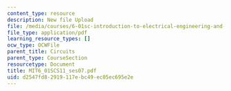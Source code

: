 ```yaml
---
content_type: resource
description: New file Upload
file: /media/courses/6-01sc-introduction-to-electrical-engineering-and-computer-science-i-spring-2011/d2547fd82919117ebc49ec05ec695e2e_MIT6_01SCS11_ses07.pdf
file_type: application/pdf
learning_resource_types: []
ocw_type: OCWFile
parent_title: Circuits
parent_type: CourseSection
resourcetype: Document
title: MIT6_01SCS11_ses07.pdf
uid: d2547fd8-2919-117e-bc49-ec05ec695e2e
---
```

